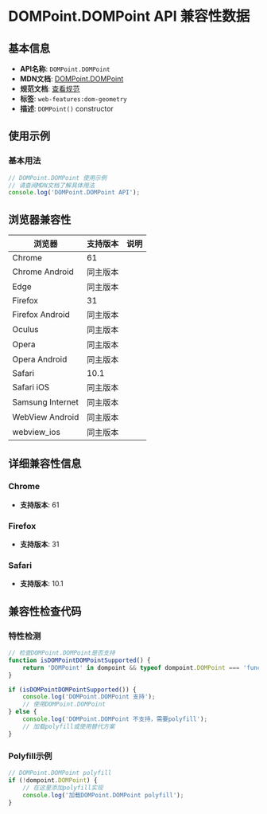 # DOMPoint.DOMPoint API 兼容性数据

## 基本信息

- **API名称**: `DOMPoint.DOMPoint`
- **MDN文档**: [DOMPoint.DOMPoint](https://developer.mozilla.org/docs/Web/API/DOMPoint/DOMPoint)
- **规范文档**: [查看规范](https://drafts.fxtf.org/geometry/#dom-dompoint-dompoint)
- **标签**: `web-features:dom-geometry`
- **描述**: `DOMPoint()` constructor

## 使用示例

### 基本用法

```javascript
// DOMPoint.DOMPoint 使用示例
// 请查阅MDN文档了解具体用法
console.log('DOMPoint.DOMPoint API');
```

## 浏览器兼容性

| 浏览器 | 支持版本 | 说明 |
|--------|----------|------|
| Chrome | 61 |  |
| Chrome Android | 同主版本 |  |
| Edge | 同主版本 |  |
| Firefox | 31 |  |
| Firefox Android | 同主版本 |  |
| Oculus | 同主版本 |  |
| Opera | 同主版本 |  |
| Opera Android | 同主版本 |  |
| Safari | 10.1 |  |
| Safari iOS | 同主版本 |  |
| Samsung Internet | 同主版本 |  |
| WebView Android | 同主版本 |  |
| webview_ios | 同主版本 |  |

## 详细兼容性信息

### Chrome

- **支持版本**: 61

### Firefox

- **支持版本**: 31

### Safari

- **支持版本**: 10.1

## 兼容性检查代码

### 特性检测

```javascript
// 检查DOMPoint.DOMPoint是否支持
function isDOMPointDOMPointSupported() {
    return 'DOMPoint' in dompoint && typeof dompoint.DOMPoint === 'function';
}

if (isDOMPointDOMPointSupported()) {
    console.log('DOMPoint.DOMPoint 支持');
    // 使用DOMPoint.DOMPoint
} else {
    console.log('DOMPoint.DOMPoint 不支持，需要polyfill');
    // 加载polyfill或使用替代方案
}
```

### Polyfill示例

```javascript
// DOMPoint.DOMPoint polyfill
if (!dompoint.DOMPoint) {
    // 在这里添加polyfill实现
    console.log('加载DOMPoint.DOMPoint polyfill');
}
```

